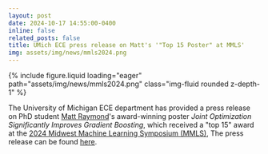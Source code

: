 ```yaml
---
layout: post
date: 2024-10-17 14:55:00-0400
inline: false
related_posts: false
title: UMich ECE press release on Matt's '"Top 15 Poster" at MMLS'
img: assets/img/news/mmls2024.png
---
```


<div class="row mt-4 justify-content-center">
    <div class="col-sm-12 col-md-6">
        {% include figure.liquid loading="eager" path="assets/img/news/mmls2024.png" class="img-fluid rounded z-depth-1" %}
    </div>
</div>

The University of Michigan ECE department has provided a press release on PhD student [Matt Raymond](./people/mattrmd)'s award-winning poster *Joint Optimization Significantly Improves Gradient Boosting*, which received a "top 15" award at the [2024 Midwest Machine Learning Symposium (MMLS)](https://midwest-ml.org/2024/#:~:text=Joint%20optimization%20significantly%20improves%20gradient%20boosting),
The press release can be found [here](https://ece.engin.umich.edu/stories/matthew-raymond-recognized-for-research-using-ml-techniques-to-design-new-types-of-medicine).

